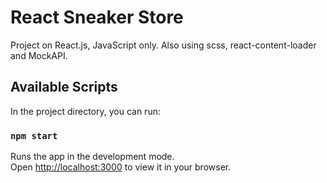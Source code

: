 # React Sneaker Store

Project on React.js, JavaScript only.
Also using scss, react-content-loader and MockAPI.

## Available Scripts

In the project directory, you can run:

### `npm start`

Runs the app in the development mode.\
Open [http://localhost:3000](http://localhost:3000) to view it in your browser.